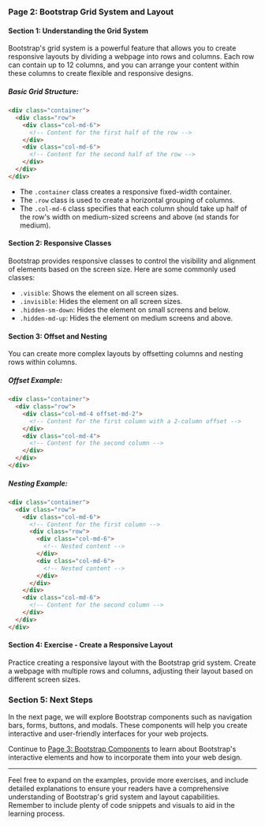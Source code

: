 ### Page 2: Bootstrap Grid System and Layout

#### Section 1: Understanding the Grid System
Bootstrap's grid system is a powerful feature that allows you to create responsive layouts by dividing a webpage into rows and columns. Each row can contain up to 12 columns, and you can arrange your content within these columns to create flexible and responsive designs.

##### Basic Grid Structure:
```html
<div class="container">
  <div class="row">
    <div class="col-md-6">
      <!-- Content for the first half of the row -->
    </div>
    <div class="col-md-6">
      <!-- Content for the second half of the row -->
    </div>
  </div>
</div>
```

- The `.container` class creates a responsive fixed-width container.
- The `.row` class is used to create a horizontal grouping of columns.
- The `.col-md-6` class specifies that each column should take up half of the row's width on medium-sized screens and above (`md` stands for medium).

#### Section 2: Responsive Classes
Bootstrap provides responsive classes to control the visibility and alignment of elements based on the screen size. Here are some commonly used classes:

- `.visible`: Shows the element on all screen sizes.
- `.invisible`: Hides the element on all screen sizes.
- `.hidden-sm-down`: Hides the element on small screens and below.
- `.hidden-md-up`: Hides the element on medium screens and above.

#### Section 3: Offset and Nesting
You can create more complex layouts by offsetting columns and nesting rows within columns.

##### Offset Example:
```html
<div class="container">
  <div class="row">
    <div class="col-md-4 offset-md-2">
      <!-- Content for the first column with a 2-column offset -->
    </div>
    <div class="col-md-4">
      <!-- Content for the second column -->
    </div>
  </div>
</div>
```

##### Nesting Example:
```html
<div class="container">
  <div class="row">
    <div class="col-md-6">
      <!-- Content for the first column -->
      <div class="row">
        <div class="col-md-6">
          <!-- Nested content -->
        </div>
        <div class="col-md-6">
          <!-- Nested content -->
        </div>
      </div>
    </div>
    <div class="col-md-6">
      <!-- Content for the second column -->
    </div>
  </div>
</div>
```

#### Section 4: Exercise - Create a Responsive Layout
Practice creating a responsive layout with the Bootstrap grid system. Create a webpage with multiple rows and columns, adjusting their layout based on different screen sizes.

### Section 5: Next Steps
In the next page, we will explore Bootstrap components such as navigation bars, forms, buttons, and modals. These components will help you create interactive and user-friendly interfaces for your web projects.

Continue to [Page 3: Bootstrap Components](#) to learn about Bootstrap's interactive elements and how to incorporate them into your web design.

---

Feel free to expand on the examples, provide more exercises, and include detailed explanations to ensure your readers have a comprehensive understanding of Bootstrap's grid system and layout capabilities. Remember to include plenty of code snippets and visuals to aid in the learning process.